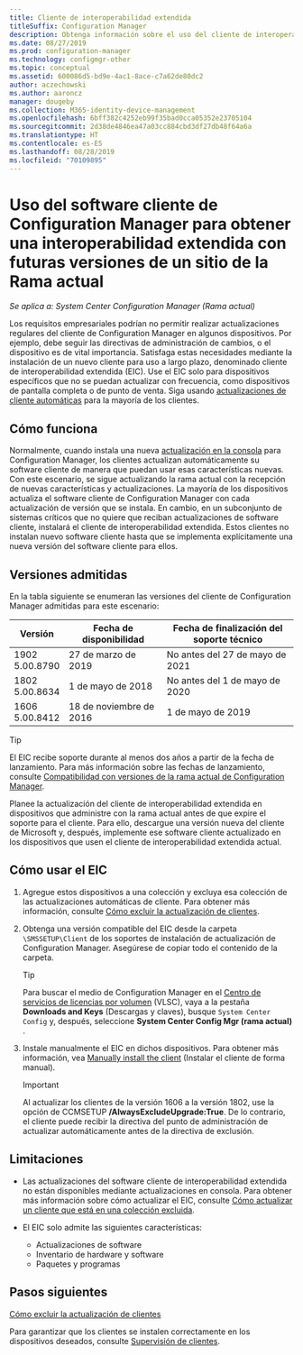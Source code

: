 ```yaml
---
title: Cliente de interoperabilidad extendida
titleSuffix: Configuration Manager
description: Obtenga información sobre el uso del cliente de interoperabilidad extendida para el soporte técnico a largo plazo de un cliente de Configuration Manager estático con un sitio de rama actual.
ms.date: 08/27/2019
ms.prod: configuration-manager
ms.technology: configmgr-other
ms.topic: conceptual
ms.assetid: 600086d5-bd9e-4ac1-8ace-c7a62de80dc2
author: aczechowski
ms.author: aaroncz
manager: dougeby
ms.collection: M365-identity-device-management
ms.openlocfilehash: 6bff382c4252eb99f35bad0cca05352e23705104
ms.sourcegitcommit: 2d38de4846ea47a03cc884cbd3df27db48f64a6a
ms.translationtype: HT
ms.contentlocale: es-ES
ms.lasthandoff: 08/28/2019
ms.locfileid: "70109895"
---
```

# <a name="use-the-configuration-manager-client-software-for-extended-interoperability-with-future-versions-of-a-current-branch-site"></a>Uso del software cliente de Configuration Manager para obtener una interoperabilidad extendida con futuras versiones de un sitio de la Rama actual

*Se aplica a: System Center Configuration Manager (Rama actual)*  

Los requisitos empresariales podrían no permitir realizar actualizaciones regulares del cliente de Configuration Manager en algunos dispositivos. Por ejemplo, debe seguir las directivas de administración de cambios, o el dispositivo es de vital importancia. Satisfaga estas necesidades mediante la instalación de un nuevo cliente para uso a largo plazo, denominado cliente de interoperabilidad extendida (EIC). Use el EIC solo para dispositivos específicos que no se puedan actualizar con frecuencia, como dispositivos de pantalla completa o de punto de venta. Siga usando [actualizaciones de cliente automáticas](/sccm/core/clients/manage/upgrade/upgrade-clients-for-windows-computers#bkmk_autoupdate) para la mayoría de los clientes.

## <a name="how-it-works"></a>Cómo funciona

Normalmente, cuando instala una nueva [actualización en la consola](/sccm/core/servers/manage/install-in-console-updates) para Configuration Manager, los clientes actualizan automáticamente su software cliente de manera que puedan usar esas características nuevas. Con este escenario, se sigue actualizando la rama actual con la recepción de nuevas características y actualizaciones. La mayoría de los dispositivos actualiza el software cliente de Configuration Manager con cada actualización de versión que se instala. En cambio, en un subconjunto de sistemas críticos que no quiere que reciban actualizaciones de software cliente, instalará el cliente de interoperabilidad extendida. Estos clientes no instalan nuevo software cliente hasta que se implementa explícitamente una nueva versión del software cliente para ellos.

## <a name="supported-versions"></a>Versiones admitidas

En la tabla siguiente se enumeran las versiones del cliente de Configuration Manager admitidas para este escenario:

| Versión | Fecha de disponibilidad | Fecha de finalización del soporte técnico |
|---------|---------|---------|
| 1902<br/>5.00.8790 | 27 de marzo de 2019 | No antes del 27 de mayo de 2021 |
| 1802<br/>5.00.8634 | 1 de mayo de 2018 | No antes del 1 de mayo de 2020 |
| 1606<br/>5.00.8412 | 18 de noviembre de 2016 | 1 de mayo de 2019 |

> [!TIP]  
> El EIC recibe soporte durante al menos dos años a partir de la fecha de lanzamiento. Para más información sobre las fechas de lanzamiento, consulte [Compatibilidad con versiones de la rama actual de Configuration Manager](/sccm/core/servers/manage/current-branch-versions-supported).  

Planee la actualización del cliente de interoperabilidad extendida en dispositivos que administre con la rama actual antes de que expire el soporte para el cliente. Para ello, descargue una versión nueva del cliente de Microsoft y, después, implemente ese software cliente actualizado en los dispositivos que usen el cliente de interoperabilidad extendida actual.

## <a name="how-to-use-the-eic"></a>Cómo usar el EIC

1. Agregue estos dispositivos a una colección y excluya esa colección de las actualizaciones automáticas de cliente. Para obtener más información, consulte [Cómo excluir la actualización de clientes](/sccm/core/clients/manage/upgrade/exclude-clients-windows).  

1. Obtenga una versión compatible del EIC desde la carpeta `\SMSSETUP\Client` de los soportes de instalación de actualización de Configuration Manager. Asegúrese de copiar todo el contenido de la carpeta.  

    > [!TIP]  
    > Para buscar el medio de Configuration Manager en el [Centro de servicios de licencias por volumen](https://www.microsoft.com/Licensing/servicecenter/Downloads/DownloadsAndKeys.aspx) (VLSC), vaya a la pestaña **Downloads and Keys** (Descargas y claves), busque `System Center Config` y, después, seleccione **System Center Config Mgr (rama actual)** .

1. Instale manualmente el EIC en dichos dispositivos. Para obtener más información, vea [Manually install the client](/sccm/core/clients/deploy/deploy-clients-to-windows-computers#BKMK_Manual) (Instalar el cliente de forma manual).  

    > [!Important]  
    > Al actualizar los clientes de la versión 1606 a la versión 1802, use la opción de CCMSETUP **/AlwaysExcludeUpgrade:True**. De lo contrario, el cliente puede recibir la directiva del punto de administración de actualizar automáticamente antes de la directiva de exclusión.  

## <a name="limitations"></a>Limitaciones

- Las actualizaciones del software cliente de interoperabilidad extendida no están disponibles mediante actualizaciones en consola. Para obtener más información sobre cómo actualizar el EIC, consulte [Cómo actualizar un cliente que está en una colección excluida](/sccm/core/clients/manage/upgrade/exclude-clients-windows#bkmk_override).  

- El EIC solo admite las siguientes características:  

  - Actualizaciones de software  
  - Inventario de hardware y software
  - Paquetes y programas

## <a name="next-steps"></a>Pasos siguientes

[Cómo excluir la actualización de clientes](/sccm/core/clients/manage/upgrade/exclude-clients-windows)

Para garantizar que los clientes se instalen correctamente en los dispositivos deseados, consulte [Supervisión de clientes](/sccm/core/clients/manage/monitor-clients).
